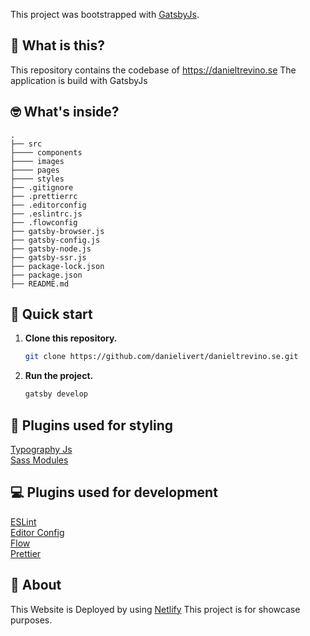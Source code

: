 This project was bootstrapped with [GatsbyJs](https://www.gatsbyjs.org/).

## 🧐 What is this?

This repository contains the codebase of https://danieltrevino.se
The application is build with GatsbyJs

## 🤓 What's inside?

    .
    ├── src
    ├──── components
    ├──── images
    ├──── pages
    ├──── styles
    ├── .gitignore
    ├── .prettierrc
    ├── .editorconfig
    ├── .eslintrc.js
    ├── .flowconfig
    ├── gatsby-browser.js
    ├── gatsby-config.js
    ├── gatsby-node.js
    ├── gatsby-ssr.js
    ├── package-lock.json
    ├── package.json
    ├── README.md

## 🚀 Quick start

1.  **Clone this repository.**

    ```sh
    git clone https://github.com/danielivert/danieltrevino.se.git
    ```

2.  **Run the project.**

    ```sh
    gatsby develop
    ```

## 💅 Plugins used for styling

[Typography Js](https://kyleamathews.github.io/typography.js/)<br>
[Sass Modules](https://www.gatsbyjs.org/packages/gatsby-plugin-sass/)<br>

## 💻 Plugins used for development

[ESLint](https://eslint.org/)<br>
[Editor Config](https://github.com/editorconfig/editorconfig-vim)<br>
[Flow](https://flow.org/en/docs/react/)<br>
[Prettier](https://github.com/prettier/prettier)<br>

## 💫 About

This Website is Deployed by using [Netlify](https://www.netlify.com/)
This project is for showcase purposes.
